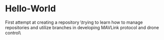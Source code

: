 # Hello-World
First attempt at creating a repository
\\trying to learn how to manage repositories and utilize branches in developing MAVLink protocol and drone control\\
